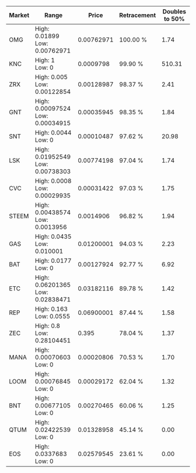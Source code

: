 | Market | Range | Price| Retracement | Doubles to 50% |
| --- | --- | --- | --- | --- |
| OMG | High: 0.01899<br />Low: 0.00762971 | 0.00762971 | 100.00 % | 1.74 |
| KNC | High: 1<br />Low: 0 | 0.0009798 | 99.90 % | 510.31 |
| ZRX | High: 0.005<br />Low: 0.00122854 | 0.00128987 | 98.37 % | 2.41 |
| GNT | High: 0.00097524<br />Low: 0.00034915 | 0.00035945 | 98.35 % | 1.84 |
| SNT | High: 0.0044<br />Low: 0 | 0.00010487 | 97.62 % | 20.98 |
| LSK | High: 0.01952549<br />Low: 0.00738303 | 0.00774198 | 97.04 % | 1.74 |
| CVC | High: 0.0008<br />Low: 0.00029935 | 0.00031422 | 97.03 % | 1.75 |
| STEEM | High: 0.00438574<br />Low: 0.0013956 | 0.0014906 | 96.82 % | 1.94 |
| GAS | High: 0.0435<br />Low: 0.010001 | 0.01200001 | 94.03 % | 2.23 |
| BAT | High: 0.0177<br />Low: 0 | 0.00127924 | 92.77 % | 6.92 |
| ETC | High: 0.06201365<br />Low: 0.02838471 | 0.03182116 | 89.78 % | 1.42 |
| REP | High: 0.163<br />Low: 0.0555 | 0.06900001 | 87.44 % | 1.58 |
| ZEC | High: 0.8<br />Low: 0.28104451 | 0.395 | 78.04 % | 1.37 |
| MANA | High: 0.00070603<br />Low: 0 | 0.00020806 | 70.53 % | 1.70 |
| LOOM | High: 0.00076845<br />Low: 0 | 0.00029172 | 62.04 % | 1.32 |
| BNT | High: 0.00677105<br />Low: 0 | 0.00270465 | 60.06 % | 1.25 |
| QTUM | High: 0.02422539<br />Low: 0 | 0.01328958 | 45.14 % | 0.00 |
| EOS | High: 0.0337683<br />Low: 0 | 0.02579545 | 23.61 % | 0.00 |

